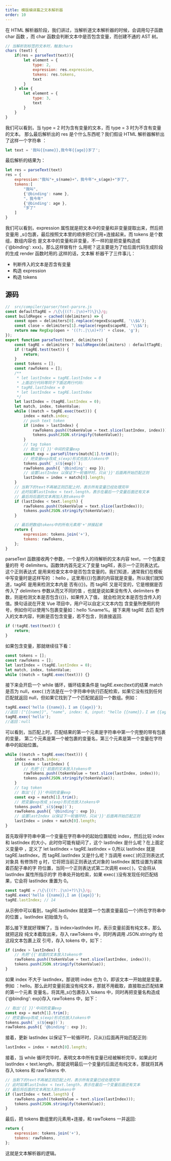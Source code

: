 ```yaml
---
title: 模版编译篇之文本解析器
order: 10
---
```


在 HTML 解析器阶段，我们讲过，当解析道文本解析器的时候，会调用勾子函数 char 函数
，而 char 函数会判断文本中是否包含变量，而创建不通的 AST 树。

```js
// 当解析到标签的文本时，触发chars
chars (text) {
    if(res = parseText(text)){
        let element = {
            type: 2,
            expression: res.expression,
            tokens: res.tokens,
            text
        }
    } else {
        let element = {
            type: 3,
            text
        }
    }
}
```

我们可以看到，当 type = 2 时为含有变量的文本，而 type = 3 时为不含有变量的文本。
那么最后解析出的 res 是个什么东西呢？我们假设 HTML 解析器解析出了这样一个字符串
：

```js
let text = '我叫{{name}},我今年{{age}}岁了';
```

最后解析的结果为：

```js
let res = parseText(text)
res = {
    expression:"我叫"+_s(name)+"，我今年"+_s(age)+"岁了",
    tokens:[
        "我叫",
        {'@binding': name },
        "，我今年"
        {'@binding': age },
    	"岁了"
    ]
}
```

我们可以看到，expression 属性就是把文本中的变量和非变量提取出来，然后把变量用
\_s()包裹，最后按照文本里的顺序把它们用+连接起来。而 tokens 是个数组，数组内容也
是文本中的变量和非变量，不一样的是把变量构造成{'@binding': xxx}。那么这样做有什
么用呢？这主要是为了给后面代码生成阶段的生成 render 函数时用的.这样的话，文本解
析器干了三件事儿：

-   判断传入的文本是否含有变量
-   构造 expression
-   构造 tokens

## 源码

```js
//  src/compiler/parser/text-parsre.js
const defaultTagRE = /\{\{((?:.|\n)+?)\}\}/g;
const buildRegex = cached((delimiters) => {
	const open = delimiters[0].replace(regexEscapeRE, '\\$&');
	const close = delimiters[1].replace(regexEscapeRE, '\\$&');
	return new RegExp(open + '((?:.|\\n)+?)' + close, 'g');
});
export function parseText(text, delimiters) {
	const tagRE = delimiters ? buildRegex(delimiters) : defaultTagRE;
	if (!tagRE.test(text)) {
		return;
	}
	const tokens = [];
	const rawTokens = [];
	/**
	 * let lastIndex = tagRE.lastIndex = 0
	 * 上面这行代码等同于下面这两行代码:
	 * tagRE.lastIndex = 0
	 * let lastIndex = tagRE.lastIndex
	 */
	let lastIndex = (tagRE.lastIndex = 0);
	let match, index, tokenValue;
	while ((match = tagRE.exec(text))) {
		index = match.index;
		// push text token
		if (index > lastIndex) {
			rawTokens.push((tokenValue = text.slice(lastIndex, index)));
			tokens.push(JSON.stringify(tokenValue));
		}
		// tag token
		// 取出'{{ }}'中间的变量exp
		const exp = parseFilters(match[1].trim());
		// 把变量exp改成_s(exp)形式也放入tokens中
		tokens.push(`_s(${exp})`);
		rawTokens.push({ '@binding': exp });
		// 设置lastIndex 以保证下一轮循环时，只从'}}'后面再开始匹配正则
		lastIndex = index + match[0].length;
	}
	// 当剩下的text不再被正则匹配上时，表示所有变量已经处理完毕
	// 此时如果lastIndex < text.length，表示在最后一个变量后面还有文本
	// 最后将后面的文本再加入到tokens中
	if (lastIndex < text.length) {
		rawTokens.push((tokenValue = text.slice(lastIndex)));
		tokens.push(JSON.stringify(tokenValue));
	}

	// 最后把数组tokens中的所有元素用'+'拼接起来
	return {
		expression: tokens.join('+'),
		tokens: rawTokens,
	};
}
```

parseText 函数接收两个参数，一个是传入的待解析的文本内容 text，一个包裹变量的符
号 delimiters。函数体内首先定义了变量 tagRE，表示一个正则表达式。这个正则表达式
是用来检查文本中是否包含变量的。我们知道，通常我们在模板中写变量时是这样写的
：hello 。这里用{{}}包裹的内容就是变量。所以我们就知道，tagRE 是用来检测文本内是
否有{{}}。而 tagRE 又是可变的，它是根据是否传入了 delimiters 参数从而又不同的值
，也就是说如果没有传入 delimiters 参数，则是检测文本是否包含{{}}，如果传入了值，
就会检测文本是否包含传入的值。换句话说在开发 Vue 项目中，用户可以自定义文本内包
含变量所使用的符号，例如你可以使用%包裹变量如：hello %name%。接下来用 tagRE 去匹
配传入的文本内容，判断是否包含变量，若不包含，则直接返回.

```js
if (!tagRE.test(text)) {
	return;
}
```

如果包含变量，那就继续往下看：

```js
const tokens = [];
const rawTokens = [];
let lastIndex = (tagRE.lastIndex = 0);
let match, index, tokenValue;
while ((match = tagRE.exec(text))) {}
```

接下来会开启一个 while 循环，循环结束条件是 tagRE.exec(text)的结果 match 是否为
null，exec( )方法是在一个字符串中执行匹配检索，如果它没有找到任何匹配就返回
null，但如果它找到了一个匹配就返回一个数组。例如：

```js
tagRE.exec('hello {{name}}，I am {{age}}');
//返回：["{{name}}", "name", index: 6, input: "hello {{name}}，I am {{age}}", groups: undefined]
tagRE.exec('hello');
//返回：null
```

可以看到，当匹配上时，匹配结果的第一个元素是字符串中第一个完整的带有包裹的变量，
第二个元素是第一个被包裹的变量名，第三个元素是第一个变量在字符串中的起始位置。

```js
while ((match = tagRE.exec(text))) {
	index = match.index;
	if (index > lastIndex) {
		// 先把'{{'前面的文本放入tokens中
		rawTokens.push((tokenValue = text.slice(lastIndex, index)));
		tokens.push(JSON.stringify(tokenValue));
	}
	// tag token
	// 取出'{{ }}'中间的变量exp
	const exp = match[1].trim();
	// 把变量exp改成_s(exp)形式也放入tokens中
	tokens.push(`_s(${exp})`);
	rawTokens.push({ '@binding': exp });
	// 设置lastIndex 以保证下一轮循环时，只从'}}'后面再开始匹配正则
	lastIndex = index + match[0].length;
}
```

首先取得字符串中第一个变量在字符串中的起始位置赋给 index，然后比较 index 和
lastIndex 的大小，此时你可能有疑问了，这个 lastIndex 是什么呢？在上面定义变量中
，定义了 let lastIndex = tagRE.lastIndex = 0,所以 lastIndex 就是
tagRE.lastIndex，而 tagRE.lastIndex 又是什么呢？当调用 exec( )的正则表达式对象具
有修饰符 g 时，它将把当前正则表达式对象的 lastIndex 属性设置为紧挨着匹配子串的字
符位置，当同一个正则表达式第二次调用 exec( )，它会将从 lastIndex 属性所指示的字
符串处开始检索，如果 exec( )没有发现任何匹配结果，它会将 lastIndex 重置为 0。

```js
const tagRE = /\{\{((?:.|\n)+?)\}\}/g;
tagRE.exec('hello {{name}},I am {{age}}');
tagRE.lastIndex; // 14
```

从示例中可以看到，tagRE.lastIndex 就是第一个包裹变量最后一个}所在字符串中的位置
。lastIndex 初始值为 0。

那么接下里就好理解了，当 index>lastIndex 时，表示变量前面有纯文本，那么就把这段
纯文本截取出来，存入 rawTokens 中，同时再调用 JSON.stringify 给这段文本包裹上双
引号，存入 tokens 中，如下：

```js
if (index > lastIndex) {
	// 先把'{{'前面的文本放入tokens中
	rawTokens.push((tokenValue = text.slice(lastIndex, index)));
	tokens.push(JSON.stringify(tokenValue));
}
```

如果 index 不大于 lastIndex，那说明 index 也为 0，即该文本一开始就是变量，例如
：hello。那么此时变量前面没有纯文本，那就不用截取，直接取出匹配结果的第一个元素
变量名，将其用\_s()包裹存入 tokens 中，同时再把变量名构造成{'@binding': exp}存入
rawTokens 中，如下：

```js
// 取出'{{ }}'中间的变量exp
const exp = match[1].trim();
// 把变量exp改成_s(exp)形式也放入tokens中
tokens.push(`_s(${exp})`);
rawTokens.push({ '@binding': exp });
```

接着，更新 lastIndex 以保证下一轮循环时，只从}}后面再开始匹配正则:

```js
lastIndex = index + match[0].length;
```

接着，当 while 循环完毕时，表明文本中所有变量已经被解析完毕，如果此时 lastIndex
< text.length，那就说明最后一个变量的后面还有纯文本，那就将其再存入 tokens 和
rawTokens 中.

```js
// 当剩下的text不再被正则匹配上时，表示所有变量已经处理完毕
// 此时如果lastIndex < text.length，表示在最后一个变量后面还有文本
// 最后将后面的文本再加入到tokens中
if (lastIndex < text.length) {
	rawTokens.push((tokenValue = text.slice(lastIndex)));
	tokens.push(JSON.stringify(tokenValue));
}
```

最后，把 tokens 数组里的元素用+连接，和 rawTokens 一并返回:

```js
return {
	expression: tokens.join('+'),
	tokens: rawTokens,
};
```

这就是文本解析器的逻辑。
